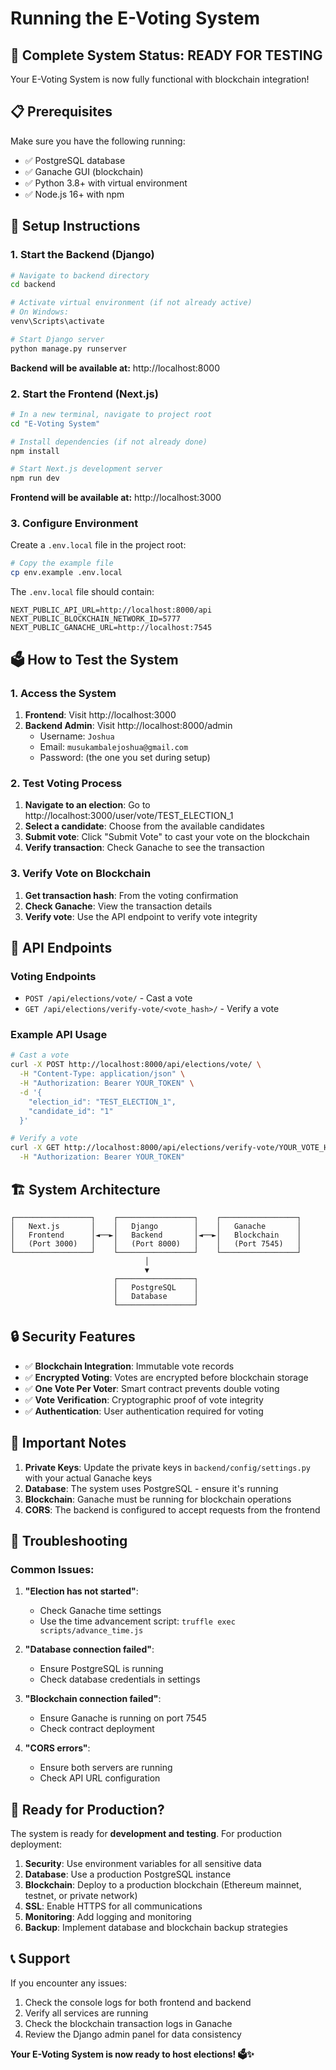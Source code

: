 # Running the E-Voting System

## 🚀 Complete System Status: READY FOR TESTING

Your E-Voting System is now fully functional with blockchain integration!

## 📋 Prerequisites

Make sure you have the following running:
- ✅ PostgreSQL database
- ✅ Ganache GUI (blockchain)
- ✅ Python 3.8+ with virtual environment
- ✅ Node.js 16+ with npm

## 🔧 Setup Instructions

### 1. Start the Backend (Django)

```bash
# Navigate to backend directory
cd backend

# Activate virtual environment (if not already active)
# On Windows:
venv\Scripts\activate

# Start Django server
python manage.py runserver
```

**Backend will be available at:** http://localhost:8000

### 2. Start the Frontend (Next.js)

```bash
# In a new terminal, navigate to project root
cd "E-Voting System"

# Install dependencies (if not already done)
npm install

# Start Next.js development server
npm run dev
```

**Frontend will be available at:** http://localhost:3000

### 3. Configure Environment

Create a `.env.local` file in the project root:

```bash
# Copy the example file
cp env.example .env.local
```

The `.env.local` file should contain:
```
NEXT_PUBLIC_API_URL=http://localhost:8000/api
NEXT_PUBLIC_BLOCKCHAIN_NETWORK_ID=5777
NEXT_PUBLIC_GANACHE_URL=http://localhost:7545
```

## 🗳️ How to Test the System

### 1. Access the System

1. **Frontend**: Visit http://localhost:3000
2. **Backend Admin**: Visit http://localhost:8000/admin
   - Username: `Joshua`
   - Email: `musukambalejoshua@gmail.com`
   - Password: (the one you set during setup)

### 2. Test Voting Process

1. **Navigate to an election**: Go to http://localhost:3000/user/vote/TEST_ELECTION_1
2. **Select a candidate**: Choose from the available candidates
3. **Submit vote**: Click "Submit Vote" to cast your vote on the blockchain
4. **Verify transaction**: Check Ganache to see the transaction

### 3. Verify Vote on Blockchain

1. **Get transaction hash**: From the voting confirmation
2. **Check Ganache**: View the transaction details
3. **Verify vote**: Use the API endpoint to verify vote integrity

## 🔗 API Endpoints

### Voting Endpoints
- `POST /api/elections/vote/` - Cast a vote
- `GET /api/elections/verify-vote/<vote_hash>/` - Verify a vote

### Example API Usage

```bash
# Cast a vote
curl -X POST http://localhost:8000/api/elections/vote/ \
  -H "Content-Type: application/json" \
  -H "Authorization: Bearer YOUR_TOKEN" \
  -d '{
    "election_id": "TEST_ELECTION_1",
    "candidate_id": "1"
  }'

# Verify a vote
curl -X GET http://localhost:8000/api/elections/verify-vote/YOUR_VOTE_HASH/ \
  -H "Authorization: Bearer YOUR_TOKEN"
```

## 🏗️ System Architecture

```
┌─────────────────┐    ┌─────────────────┐    ┌─────────────────┐
│   Next.js       │    │   Django        │    │   Ganache       │
│   Frontend      │◄──►│   Backend       │◄──►│   Blockchain    │
│   (Port 3000)   │    │   (Port 8000)   │    │   (Port 7545)   │
└─────────────────┘    └─────────────────┘    └─────────────────┘
                              │
                              ▼
                       ┌─────────────────┐
                       │   PostgreSQL    │
                       │   Database      │
                       └─────────────────┘
```

## 🔒 Security Features

- ✅ **Blockchain Integration**: Immutable vote records
- ✅ **Encrypted Voting**: Votes are encrypted before blockchain storage
- ✅ **One Vote Per Voter**: Smart contract prevents double voting
- ✅ **Vote Verification**: Cryptographic proof of vote integrity
- ✅ **Authentication**: User authentication required for voting

## 🚨 Important Notes

1. **Private Keys**: Update the private keys in `backend/config/settings.py` with your actual Ganache keys
2. **Database**: The system uses PostgreSQL - ensure it's running
3. **Blockchain**: Ganache must be running for blockchain operations
4. **CORS**: The backend is configured to accept requests from the frontend

## 🐛 Troubleshooting

### Common Issues:

1. **"Election has not started"**: 
   - Check Ganache time settings
   - Use the time advancement script: `truffle exec scripts/advance_time.js`

2. **"Database connection failed"**:
   - Ensure PostgreSQL is running
   - Check database credentials in settings

3. **"Blockchain connection failed"**:
   - Ensure Ganache is running on port 7545
   - Check contract deployment

4. **"CORS errors"**:
   - Ensure both servers are running
   - Check API URL configuration

## 🎉 Ready for Production?

The system is ready for **development and testing**. For production deployment:

1. **Security**: Use environment variables for all sensitive data
2. **Database**: Use a production PostgreSQL instance
3. **Blockchain**: Deploy to a production blockchain (Ethereum mainnet, testnet, or private network)
4. **SSL**: Enable HTTPS for all communications
5. **Monitoring**: Add logging and monitoring
6. **Backup**: Implement database and blockchain backup strategies

## 📞 Support

If you encounter any issues:
1. Check the console logs for both frontend and backend
2. Verify all services are running
3. Check the blockchain transaction logs in Ganache
4. Review the Django admin panel for data consistency

**Your E-Voting System is now ready to host elections! 🗳️✨** 